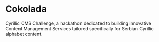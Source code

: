 # Cokolada
 Cyrillic CMS Challenge, a hackathon dedicated to building innovative Content Management Services tailored specifically for Serbian Cyrillic alphabet content. 
